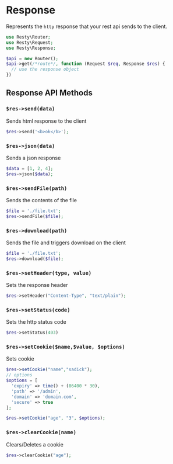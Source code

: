 # Response

Represents the `http` response that your rest api sends to the client.

```php
use Resty\Router;
use Resty\Request;
use Resty\Response;

$api = new Router();
$api->get(/*route*/, function (Request $req, Response $res) {
  // use the response object
})
```

## Response API Methods

### `$res->send(data)`

Sends html response to the client

```php
$res->send('<b>ok</b>');
```

### `$res->json(data)`

Sends a json response

```php
$data = [1, 2, 4];
$res->json($data);
```

### `$res->sendFile(path)`

Sends the contents of the file

```php
$file = './file.txt';
$res->sendFile($file);
```

### `$res->download(path)`

Sends the file and triggers download on the client

```php
$file = './file.txt';
$res->download($file);
```

### `$res->setHeader(type, value)`

Sets the response header

```php
$res->setHeader("Content-Type", "text/plain");
```

### `$res->setStatus(code)`

Sets the http status code

```php
$res->setStatus(403)
```

### `$res->setCookie($name,$value, $options)`

Sets cookie

```php
$res->setCookie("name","sadick");
// options
$options = [
  'expiry' => time() + (86400 * 30),
  'path' => '/admin',
  'domain' => 'domain.com',
  'secure' => true
];

$res->setCookie("age", "3", $options);
```

### `$res->clearCookie(name)`

Clears/Deletes a cookie

```php
$res->clearCookie("age");
```